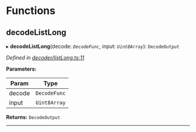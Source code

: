 

# Functions

<a id="decodelistlong"></a>

##  decodeListLong

▸ **decodeListLong**(decode: *`DecodeFunc`*, input: *`Uint8Array`*): `DecodeOutput`

*Defined in [decoder/listLong.ts:11](https://github.com/polkadot-js/common/blob/22f8df1/packages/util-rlp/src/decoder/listLong.ts#L11)*

**Parameters:**

| Param | Type |
| ------ | ------ |
| decode | `DecodeFunc` |
| input | `Uint8Array` |

**Returns:** `DecodeOutput`

___

